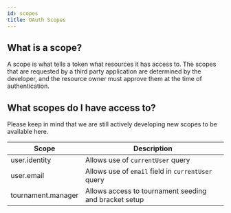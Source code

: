 ```yaml
---
id: scopes
title: OAuth Scopes
---
```


## What is a scope?

A scope is what tells a token what resources it has access to. The scopes that are requested by a
third party application are determined by the developer, and the resource owner must approve them at
the time of authentication.

## What scopes do I have access to?

Please keep in mind that we are still actively developing new scopes to be available here.

| Scope | Description |
|---|---|
| user.identity | Allows use of `currentUser` query |
| user.email | Allows use of `email` field in `currentUser` query |
| tournament.manager | Allows access to tournament seeding and bracket setup |
